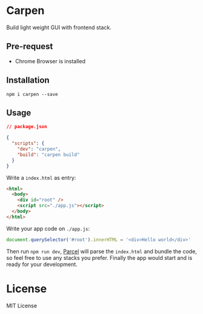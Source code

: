 # Carpen

Build light weight GUI with frontend stack.

## Pre-request

- Chrome Browser is installed

## Installation

```
npm i carpen --save
```

## Usage

```json
// package.json

{
  "scripts": {
    "dev": "carpen",
    "build": "carpen build"
  }
}
```

Write a `index.html` as entry:

```html
<html>
  <body>
    <div id="root" />
    <script src="./app.js"></script>
  </body>
</html>
```

Write your app code on `./app.js`:

```js
document.querySelector('#root').innerHTML = '<div>Hello world</div>'
```

Then run `npm run dev`, [Parcel](https://parceljs.org) will parse the `index.html` and bundle the code, so feel free to use any stacks you prefer. Finally the app would start and is ready for your development.

# License

MIT License